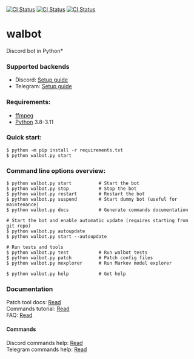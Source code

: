[![CI Status](https://github.com/aobolensk/walbot/workflows/Lint/badge.svg)](https://github.com/aobolensk/walbot/actions/workflows/lint.yml)
[![CI Status](https://github.com/aobolensk/walbot/workflows/Test/badge.svg)](https://github.com/aobolensk/walbot/actions/workflows/test.yml)
[![CI Status](https://github.com/aobolensk/walbot/workflows/CodeQL/badge.svg)](https://github.com/aobolensk/walbot/actions/workflows/codeql-analysis.yml)

# walbot
Discord bot in Python*

### Supported backends

* Discord: [Setup guide](docs/SetupBackends.md#discord)
* Telegram: [Setup guide](docs/SetupBackends.md#telegram)

### Requirements:
- [ffmpeg](https://www.ffmpeg.org/)
- [Python](https://www.python.org/) 3.8-3.11

### Quick start:
```shell
$ python -m pip install -r requirements.txt
$ python walbot.py start
```

### Command line options overview:
```shell
$ python walbot.py start          # Start the bot
$ python walbot.py stop           # Stop the bot
$ python walbot.py restart        # Restart the bot
$ python walbot.py suspend        # Start dummy bot (useful for maintenance)
$ python walbot.py docs           # Generate commands documentation

# Start the bot and enable automatic update (requires starting from git repo)
$ python walbot.py autoupdate
$ python walbot.py start --autoupdate

# Run tests and tools
$ python walbot.py test           # Run walbot tests
$ python walbot.py patch          # Patch config files
$ python walbot.py mexplorer      # Run Markov model explorer

$ python walbot.py help           # Get help
```

### Documentation

Patch tool docs: [Read](docs/Patch.md)<br>
Commands tutorial: [Read](docs/CommandsTutorial.md)<br>
FAQ: [Read](docs/FAQ.rst)<br>

#### Commands

Discord commands help: [Read](docs/DiscordCommands.md)<br>
Telegram commands help: [Read](docs/TelegramCommands.md)<br>
